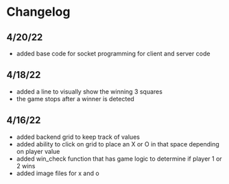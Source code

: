 
# Changelog
## 4/20/22
  * added base code for socket programming for client and server code
## 4/18/22
  * added a line to visually show the winning 3 squares
  * the game stops after a winner is detected
## 4/16/22
  * added backend grid to keep track of values
  * added ability to click on grid to place an X or O in that space depending on player value
  * added win_check function that has game logic to determine if player 1 or 2 wins
  * added image files for x and o
